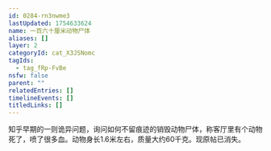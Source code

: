 ```yaml
---
id: 0284-rn3nwme3
lastUpdated: 1754633624
name: 一百六十厘米动物尸体
aliases: []
layer: 2
categoryId: cat_X3JSNomc
tagIds:
  - tag_fRp-FvBe
nsfw: false
parent: ""
relatedEntries: []
timelineEvents: []
titledLinks: []
---
```


知乎早期的一则诡异问题，询问如何不留痕迹的销毁动物尸体，称客厅里有个动物死了，喷了很多血。动物身长1.6米左右，质量大约60千克。现原帖已消失。